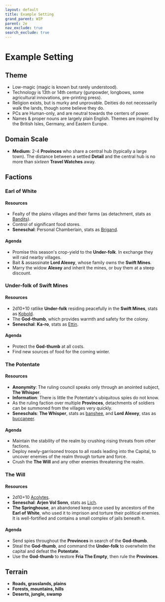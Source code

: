 ```yaml
---
layout: default
title: Example Setting
grand_parent: WIP
parent: 2e
nav_exclude: true
search_exclude: true
---
```


# Example Setting

## Theme
- Low-magic (magic is known but rarely understood).
- Technology is 13th or 14th century (gunpowder, longbows, some agricultural innovations, pre-printing press).
- Religion exists, but is murky and unprovable. Deities do not necessarily walk the lands, though some believe they do.
- PCs are Human-only, and are neutral towards the centers of power.
- Names & proper nouns are largely plain English. Themes are inspired by the British Isles, Germany, and Eastern Europe.

## Domain Scale
- **Medium**: 2-4 **Provinces** who share a central hub (typically a large town). The distance between a settled **Detail** and the central hub is no more than _sixteen_ **Travel Watches** away. 

## Factions

### Earl of White
#### Resources
- Fealty of the plains villages and their farms (as detachment, stats as [Bandits](https://cairnrpg.com/resources/monsters/bandit/)).
- Control of significant food stores.
- **Seneschal**: Personal Chamberlain, stats as [Brigand](https://cairnrpg.com/resources/monsters/brigand/).

#### Agenda
- Promise this season's crop-yield to the  **Under-folk**. In exchange they will raid nearby villages.
- Bait & assassinate **Lord Alexey**, whose family owns the **Swift Mines**.  
- Marry the widow **Alexey** and inherit the mines, or buy them at a steep discount.

### Under-folk of **Swift Mines**
#### Resources
- 2d10+10 ratlike **Under-folk** residing peacefully in the **Swift Mines**, stats as [Kobold](https://cairnrpg.com/resources/monsters/kobold/).
- The **God-thumb**, which provides warmth and safety for the colony. 
- **Seneschal**: **Ka-ro**, stats as [Ettin](https://cairnrpg.com/resources/monsters/ettin/).

#### Agenda
- Protect the **God-thumb** at all costs.
- Find new sources of food for the coming winter. 

### The Potentate
#### Resources
- **Anonymity**: The ruling council speaks only through an anointed subject, **The Whisper**.  
- **Information**: There is little the Potentate's ubiquitous spies do not know.   
- As the ruling faction over multiple **Provinces**, detachments of soldiers can be summoned from the villages very quickly.
- **Seneschals**: **The Whisper**, stats as [banshee](https://cairnrpg.com/resources/monsters/banshee/), and **Lord Alexey**, stas as [buccaneer](https://cairnrpg.com/resources/monsters/buccaneer/).

#### Agenda
- Maintain the stability of the realm by crushing rising threats from other factions. 
- Deploy newly-garrisoned troops to all roads leading into the Capital, to uncover enemies of the realm through torture and force. 
- Crush the **The Will** and any other enemies threatening the realm. 

### The Will
#### Resources
- 2d10+10 [Acolytes](https://cairnrpg.com/resources/monsters/acolyte).
- **Seneschal**: **Arjen Vol Sonn**, stats as [Lich](https://cairnrpg.com/resources/monsters/lich/).
- **The Springhouse**, an abandoned keep once used by ancestors of the **Earl of White**, who used it to imprison and torture their political enemies. It is well-fortified and contains a small complex of jails beneath it. 

#### Agenda
- Send spies throughout the **Provinces** in search of the **God-thumb**.
- Steal the **God-thumb**, and command the **Under-folk** to overwhelm the capital and defeat the **Potentate**.
- Use the **God-thumb** to restore **Fria The Empty**, then rule the **Provinces**.

## Terrain
- **Roads, grasslands, plains**
- **Forests, mountains, hills** 
- **Deserts, jungle, swamp**  
